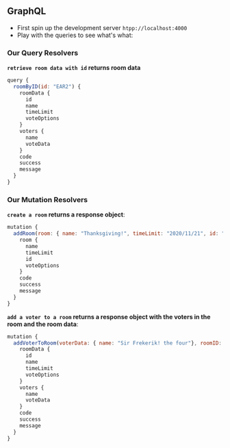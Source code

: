 ## GraphQL

- First spin up the development server `htpp://localhost:4000`
- Play with the queries to see what's what:

### Our Query Resolvers

**`retrieve room data with id` returns room data**

```javascript
query {
  roomByID(id: "EAR2") {
    roomData {
      id
      name
      timeLimit
      voteOptions
    }
    voters {
      name
      voteData
    }
    code
    success
    message
  }
}
```

### Our Mutation Resolvers

**`create a room` returns a response object**:

```javascript
mutation {
  addRoom(room: { name: "Thanksgiving!", timeLimit: "2020/11/21", id: "EAR2", voteOptions: ["apple", "pears", "plums", "table"] }){
    room {
      name
      timeLimit
      id
      voteOptions
    }
    code
    success
    message
  }
}
```

**`add a voter to a room` returns a response object with the voters in the room and the room data**:

```javascript
mutation {
  addVoterToRoom(voterData: { name: "Sir Frekerik! the four"}, roomID: "EAR2"){
    roomData {
      id
      name
      timeLimit
      voteOptions
    }
    voters {
      name
      voteData
    }
    code
    success
    message
  }
}
```
